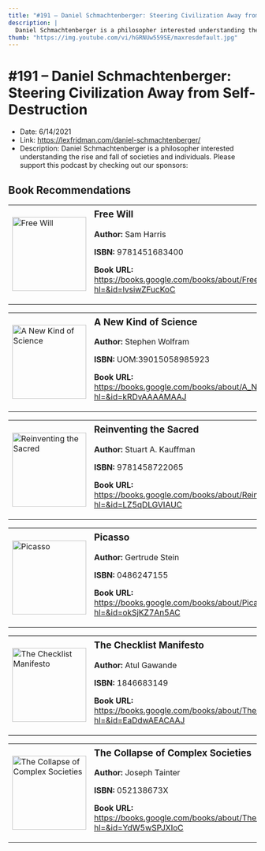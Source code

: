 ```yaml
---
title: "#191 – Daniel Schmachtenberger: Steering Civilization Away from Self-Destruction"
description: |
  Daniel Schmachtenberger is a philosopher interested understanding the rise and fall of societies and individuals. Please support this podcast by checking out our sponsors:"
thumb: "https://img.youtube.com/vi/hGRNUw559SE/maxresdefault.jpg"
---
```


# #191 – Daniel Schmachtenberger: Steering Civilization Away from Self-Destruction

  - Date: 6/14/2021
  - Link: https://lexfridman.com/daniel-schmachtenberger/
  - Description: Daniel Schmachtenberger is a philosopher interested understanding the rise and fall of societies and individuals. Please support this podcast by checking out our sponsors:

## Book Recommendations

<table style="border: none;"><tr style="border: none;"><td style="border: none;"><img src="https://books.google.com/books/content?id=lvsiwZFucKoC&printsec=frontcover&img=1&zoom=1&edge=curl&source=gbs_api" alt="Free Will" width="150" style="vertical-align: top;"></td><td style="border: none; vertical-align: top;"><h3 style='margin-top: 5'>Free Will</h3><p><strong>Author:</strong> Sam Harris</p><p><strong>ISBN:</strong> 9781451683400</p><p><strong>Book URL:</strong> <a href="https://books.google.com/books/about/Free_Will.html?hl=&id=lvsiwZFucKoC">https://books.google.com/books/about/Free_Will.html?hl=&id=lvsiwZFucKoC</a></p></td></tr></table>
<table style="border: none;"><tr style="border: none;"><td style="border: none;"><img src="https://books.google.com/books/content?id=kRDvAAAAMAAJ&printsec=frontcover&img=1&zoom=1&source=gbs_api" alt="A New Kind of Science" width="150" style="vertical-align: top;"></td><td style="border: none; vertical-align: top;"><h3 style='margin-top: 5'>A New Kind of Science</h3><p><strong>Author:</strong> Stephen Wolfram</p><p><strong>ISBN:</strong> UOM:39015058985923</p><p><strong>Book URL:</strong> <a href="https://books.google.com/books/about/A_New_Kind_of_Science.html?hl=&id=kRDvAAAAMAAJ">https://books.google.com/books/about/A_New_Kind_of_Science.html?hl=&id=kRDvAAAAMAAJ</a></p></td></tr></table>
<table style="border: none;"><tr style="border: none;"><td style="border: none;"><img src="https://books.google.com/books/content?id=LZ5qDLGVIAUC&printsec=frontcover&img=1&zoom=1&edge=curl&source=gbs_api" alt="Reinventing the Sacred" width="150" style="vertical-align: top;"></td><td style="border: none; vertical-align: top;"><h3 style='margin-top: 5'>Reinventing the Sacred</h3><p><strong>Author:</strong> Stuart A. Kauffman</p><p><strong>ISBN:</strong> 9781458722065</p><p><strong>Book URL:</strong> <a href="https://books.google.com/books/about/Reinventing_the_Sacred.html?hl=&id=LZ5qDLGVIAUC">https://books.google.com/books/about/Reinventing_the_Sacred.html?hl=&id=LZ5qDLGVIAUC</a></p></td></tr></table>
<table style="border: none;"><tr style="border: none;"><td style="border: none;"><img src="https://books.google.com/books/content?id=okSjKZ7An5AC&printsec=frontcover&img=1&zoom=1&edge=curl&source=gbs_api" alt="Picasso" width="150" style="vertical-align: top;"></td><td style="border: none; vertical-align: top;"><h3 style='margin-top: 5'>Picasso</h3><p><strong>Author:</strong> Gertrude Stein</p><p><strong>ISBN:</strong> 0486247155</p><p><strong>Book URL:</strong> <a href="https://books.google.com/books/about/Picasso.html?hl=&id=okSjKZ7An5AC">https://books.google.com/books/about/Picasso.html?hl=&id=okSjKZ7An5AC</a></p></td></tr></table>
<table style="border: none;"><tr style="border: none;"><td style="border: none;"><img src="https://books.google.com/books/content?id=EaDdwAEACAAJ&printsec=frontcover&img=1&zoom=1&source=gbs_api" alt="The Checklist Manifesto" width="150" style="vertical-align: top;"></td><td style="border: none; vertical-align: top;"><h3 style='margin-top: 5'>The Checklist Manifesto</h3><p><strong>Author:</strong> Atul Gawande</p><p><strong>ISBN:</strong> 1846683149</p><p><strong>Book URL:</strong> <a href="https://books.google.com/books/about/The_Checklist_Manifesto.html?hl=&id=EaDdwAEACAAJ">https://books.google.com/books/about/The_Checklist_Manifesto.html?hl=&id=EaDdwAEACAAJ</a></p></td></tr></table>
<table style="border: none;"><tr style="border: none;"><td style="border: none;"><img src="https://books.google.com/books/content?id=YdW5wSPJXIoC&printsec=frontcover&img=1&zoom=1&edge=curl&source=gbs_api" alt="The Collapse of Complex Societies" width="150" style="vertical-align: top;"></td><td style="border: none; vertical-align: top;"><h3 style='margin-top: 5'>The Collapse of Complex Societies</h3><p><strong>Author:</strong> Joseph Tainter</p><p><strong>ISBN:</strong> 052138673X</p><p><strong>Book URL:</strong> <a href="https://books.google.com/books/about/The_Collapse_of_Complex_Societies.html?hl=&id=YdW5wSPJXIoC">https://books.google.com/books/about/The_Collapse_of_Complex_Societies.html?hl=&id=YdW5wSPJXIoC</a></p></td></tr></table>
